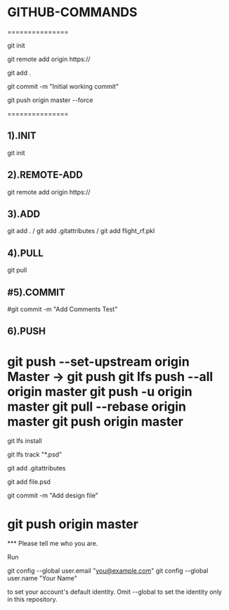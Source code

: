 # GITHUB-COMMANDS
===============

git init 

git remote add origin https://

git add .

git commit -m "Initial working commit"

git push origin master --force


===============

1).INIT
-------
git init


2).REMOTE-ADD
-------------
git remote add origin https:// 


3).ADD
--------
git add . / git add .gitattributes / git add flight_rf.pkl


4).PULL
---------
git pull 


#5).COMMIT
---------
#git commit -m "Add Comments Test"


6).PUSH
---------
git push --set-upstream origin Master -> git push
git lfs push --all origin master
git push -u origin master
git pull --rebase origin master
git push origin master
========================================================================================================
git lfs install

git lfs track "*.psd"

git add .gitattributes

git add file.psd

git commit -m "Add design file"

git push origin master
========================================================================================================
*** Please tell me who you are.

Run

  git config --global user.email "you@example.com"
  git config --global user.name "Your Name"

to set your account's default identity.
Omit --global to set the identity only in this repository.
